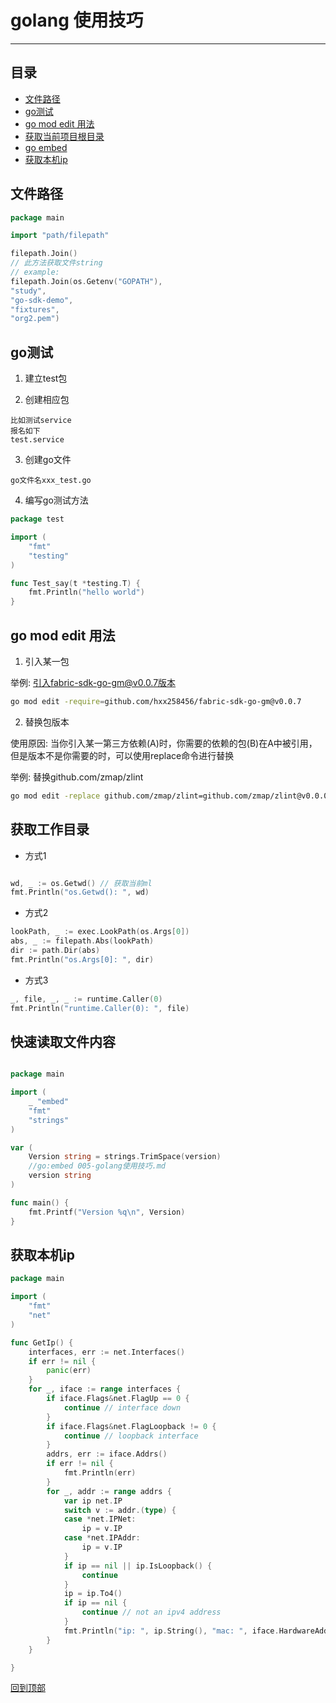 <a id="top"></a>

# golang 使用技巧

----

## 目录

[comment]: <> (<a id="1"></a>)

* [文件路径](#1)
* [go测试](#2)
* [go mod edit 用法](#3)
* [获取当前项目根目录](#4)
* [go embed](#5)
* [获取本机ip](#6)




<a id="1"></a>

## 文件路径

```go
package main

import "path/filepath"

filepath.Join()
// 此方法获取文件string
// example:
filepath.Join(os.Getenv("GOPATH"),
"study",
"go-sdk-demo",
"fixtures",
"org2.pem")
```

<a id="2"></a>

## go测试

1. 建立test包


2. 创建相应包

```text
比如测试service
报名如下
test.service
```

3. 创建go文件

```text
go文件名xxx_test.go
```

4. 编写go测试方法

```go
package test

import (
	"fmt"
	"testing"
)

func Test_say(t *testing.T) {
	fmt.Println("hello world")
}
```

<a id="3"></a>

## go mod edit 用法

1. 引入某一包

举例: 引入fabric-sdk-go-gm@v0.0.7版本

```sh
go mod edit -require=github.com/hxx258456/fabric-sdk-go-gm@v0.0.7

```

2. 替换包版本

使用原因: 当你引入某一第三方依赖(A)时，你需要的依赖的包(B)在A中被引用，但是版本不是你需要的时，可以使用replace命令进行替换

举例: 替换github.com/zmap/zlint

```bash
go mod edit -replace github.com/zmap/zlint=github.com/zmap/zlint@v0.0.0-20190806154020-fd021b4cfbeb
```

<a id="4"></a>

## 获取工作目录

* 方式1

```go

wd, _ := os.Getwd() // 获取当前ml
fmt.Println("os.Getwd(): ", wd)


```

* 方式2

```go
lookPath, _ := exec.LookPath(os.Args[0])
abs, _ := filepath.Abs(lookPath)
dir := path.Dir(abs)
fmt.Println("os.Args[0]: ", dir)
```

* 方式3

```go
_, file, _, _ := runtime.Caller(0)
fmt.Println("runtime.Caller(0): ", file)

```

<a id="5"></a>

## 快速读取文件内容

[comment]: <> (//go:embed)

```go

package main

import (
	_ "embed"
	"fmt"
	"strings"
)

var (
	Version string = strings.TrimSpace(version)
	//go:embed 005-golang使用技巧.md
	version string
)

func main() {
	fmt.Printf("Version %q\n", Version)
}

```

<a id="6"></a>

## 获取本机ip

```go
package main

import (
	"fmt"
	"net"
)

func GetIp() {
	interfaces, err := net.Interfaces()
	if err != nil {
		panic(err)
	}
	for _, iface := range interfaces {
		if iface.Flags&net.FlagUp == 0 {
			continue // interface down
		}
		if iface.Flags&net.FlagLoopback != 0 {
			continue // loopback interface
		}
		addrs, err := iface.Addrs()
		if err != nil {
			fmt.Println(err)
		}
		for _, addr := range addrs {
			var ip net.IP
			switch v := addr.(type) {
			case *net.IPNet:
				ip = v.IP
			case *net.IPAddr:
				ip = v.IP
			}
			if ip == nil || ip.IsLoopback() {
				continue
			}
			ip = ip.To4()
			if ip == nil {
				continue // not an ipv4 address
			}
			fmt.Println("ip: ", ip.String(), "mac: ", iface.HardwareAddr.String())
		}
	}

}
```

[回到顶部](#top)